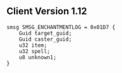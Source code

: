## Client Version 1.12

```rust,ignore
smsg SMSG_ENCHANTMENTLOG = 0x01D7 {
    Guid target_guid;    
    Guid caster_guid;    
    u32 item;    
    u32 spell;    
    u8 unknown1;    
}

```
